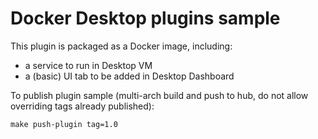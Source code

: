 # Docker Desktop plugins sample

This plugin is packaged as a Docker image, including:

- a service to run in Desktop VM
- a (basic) UI tab to be added in Desktop Dashboard

To publish plugin sample (multi-arch build and push to hub, do not allow overriding tags already published):

`make push-plugin tag=1.0`

